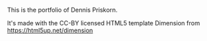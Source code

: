 This is the portfolio of Dennis Priskorn.

It's made with the CC-BY licensed HTML5 template Dimension from https://html5up.net/dimension